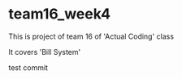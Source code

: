 # team16_week4

This is project of team 16 of 'Actual Coding' class

It covers 'Bill System'

test commit